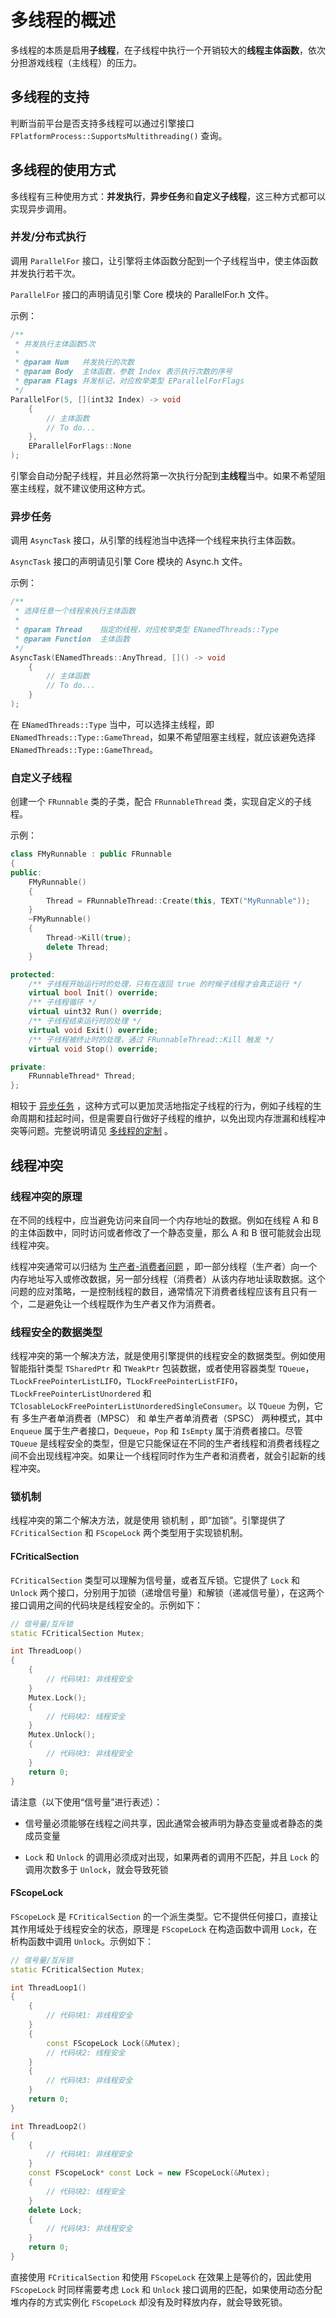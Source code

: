 # 多线程的概述

多线程的本质是启用**子线程**，在子线程中执行一个开销较大的**线程主体函数**，依次分担游戏线程（主线程）的压力。


## 多线程的支持

判断当前平台是否支持多线程可以通过引擎接口 `FPlatformProcess::SupportsMultithreading()` 查询。


## 多线程的使用方式

多线程有三种使用方式：**并发执行**，**异步任务**和**自定义子线程**，这三种方式都可以实现异步调用。

### 并发/分布式执行

调用 `ParallelFor` 接口，让引擎将主体函数分配到一个子线程当中，使主体函数并发执行若干次。

`ParallelFor` 接口的声明请见引擎 Core 模块的 ParallelFor.h 文件。

示例：

```c++
/**
 * 并发执行主体函数5次
 *
 * @param Num   并发执行的次数
 * @param Body  主体函数，参数 Index 表示执行次数的序号
 * @param Flags 并发标记，对应枚举类型 EParallelForFlags
 */
ParallelFor(5, [](int32 Index) -> void
    {
        // 主体函数
        // To do...
    },
    EParallelForFlags::None
);
```

引擎会自动分配子线程，并且必然将第一次执行分配到**主线程**当中。如果不希望阻塞主线程，就不建议使用这种方式。

### 异步任务

调用 `AsyncTask` 接口，从引擎的线程池当中选择一个线程来执行主体函数。

`AsyncTask` 接口的声明请见引擎 Core 模块的 Async.h 文件。

示例：

```c++
/**
 * 选择任意一个线程来执行主体函数
 *
 * @param Thread    指定的线程，对应枚举类型 ENamedThreads::Type
 * @param Function  主体函数
 */
AsyncTask(ENamedThreads::AnyThread, []() -> void
    {
        // 主体函数
        // To do...
    }
);
```

在 `ENamedThreads::Type` 当中，可以选择主线程，即 `ENamedThreads::Type::GameThread`，如果不希望阻塞主线程，就应该避免选择 `ENamedThreads::Type::GameThread`。

### 自定义子线程

创建一个 `FRunnable` 类的子类，配合 `FRunnableThread` 类，实现自定义的子线程。

示例：

```c++
class FMyRunnable : public FRunnable
{
public:
    FMyRunnable()
    {
        Thread = FRunnableThread::Create(this, TEXT("MyRunnable"));
    }
    ~FMyRunnable()
    {
        Thread->Kill(true);
        delete Thread;
    }

protected:
    /** 子线程开始运行时的处理，只有在返回 true 的时候子线程才会真正运行 */
    virtual bool Init() override;
    /** 子线程循环 */
    virtual uint32 Run() override;
    /** 子线程结束运行时的处理 */
    virtual void Exit() override;
    /** 子线程被终止时的处理，通过 FRunnableThread::Kill 触发 */
    virtual void Stop() override;

private:
    FRunnableThread* Thread;
};
```

相较于 [异步任务](#异步任务) ，这种方式可以更加灵活地指定子线程的行为，例如子线程的生命周期和挂起时间，但是需要自行做好子线程的维护，以免出现内存泄漏和线程冲突等问题。完整说明请见 [多线程的定制](thread_runnable.md) 。


## 线程冲突

### 线程冲突的原理

在不同的线程中，应当避免访问来自同一个内存地址的数据。例如在线程 A 和 B 的主体函数中，同时访问或者修改了一个静态变量，那么 A 和 B 很可能就会出现线程冲突。

线程冲突通常可以归结为 [生产者-消费者问题](https://en.wikipedia.org/wiki/Producer–consumer_problem) ，即一部分线程（生产者）向一个内存地址写入或修改数据，另一部分线程（消费者）从该内存地址读取数据。这个问题的应对策略，一是控制线程的数目，通常情况下消费者线程应该有且只有一个，二是避免让一个线程既作为生产者又作为消费者。

### 线程安全的数据类型

线程冲突的第一个解决方法，就是使用引擎提供的线程安全的数据类型。例如使用智能指针类型 `TSharedPtr` 和 `TWeakPtr` 包装数据，或者使用容器类型 `TQueue`，`TLockFreePointerListLIFO`，`TLockFreePointerListFIFO`，`TLockFreePointerListUnordered` 和 `TClosableLockFreePointerListUnorderedSingleConsumer`。以 `TQueue` 为例，它有 多生产者单消费者（MPSC） 和 单生产者单消费者（SPSC） 两种模式，其中 `Enqueue` 属于生产者接口，`Dequeue`，`Pop` 和 `IsEmpty` 属于消费者接口。尽管 `TQueue` 是线程安全的类型，但是它只能保证在不同的生产者线程和消费者线程之间不会出现线程冲突。如果让一个线程同时作为生产者和消费者，就会引起新的线程冲突。

### 锁机制

线程冲突的第二个解决方法，就是使用 锁机制 ，即“加锁”。引擎提供了 `FCriticalSection` 和 `FScopeLock` 两个类型用于实现锁机制。

#### FCriticalSection

`FCriticalSection` 类型可以理解为信号量，或者互斥锁。它提供了 `Lock` 和 `Unlock` 两个接口，分别用于加锁（递增信号量）和解锁（递减信号量），在这两个接口调用之间的代码块是线程安全的。示例如下：

```c++
// 信号量/互斥锁
static FCriticalSection Mutex;

int ThreadLoop()
{
    {
        // 代码块1: 非线程安全
    }
    Mutex.Lock();
    {
        // 代码块2: 线程安全
    }
    Mutex.Unlock();
    {
        // 代码块3: 非线程安全
    }
    return 0;
}
```

请注意（以下使用“信号量”进行表述）：

+ 信号量必须能够在线程之间共享，因此通常会被声明为静态变量或者静态的类成员变量

+ `Lock` 和 `Unlock` 的调用必须成对出现，如果两者的调用不匹配，并且 `Lock` 的调用次数多于 `Unlock`，就会导致死锁

#### FScopeLock

`FScopeLock` 是 `FCriticalSection` 的一个派生类型。它不提供任何接口，直接让其作用域处于线程安全的状态，原理是 `FScopeLock` 在构造函数中调用 `Lock`，在析构函数中调用 `Unlock`。示例如下：

```c++
// 信号量/互斥锁
static FCriticalSection Mutex;

int ThreadLoop1()
{
    {
        // 代码块1: 非线程安全
    }
    {
        const FScopeLock Lock(&Mutex);
        // 代码块2: 线程安全
    }
    {
        // 代码块3: 非线程安全
    }
    return 0;
}

int ThreadLoop2()
{
    {
        // 代码块1: 非线程安全
    }
    const FScopeLock* const Lock = new FScopeLock(&Mutex);
    {
        // 代码块2: 线程安全
    }
    delete Lock;
    {
        // 代码块3: 非线程安全
    }
    return 0;
}
```

直接使用 `FCriticalSection` 和使用 `FScopeLock` 在效果上是等价的，因此使用 `FScopeLock` 时同样需要考虑 `Lock` 和 `Unlock` 接口调用的匹配，如果使用动态分配堆内存的方式实例化 `FScopeLock` 却没有及时释放内存，就会导致死锁。
